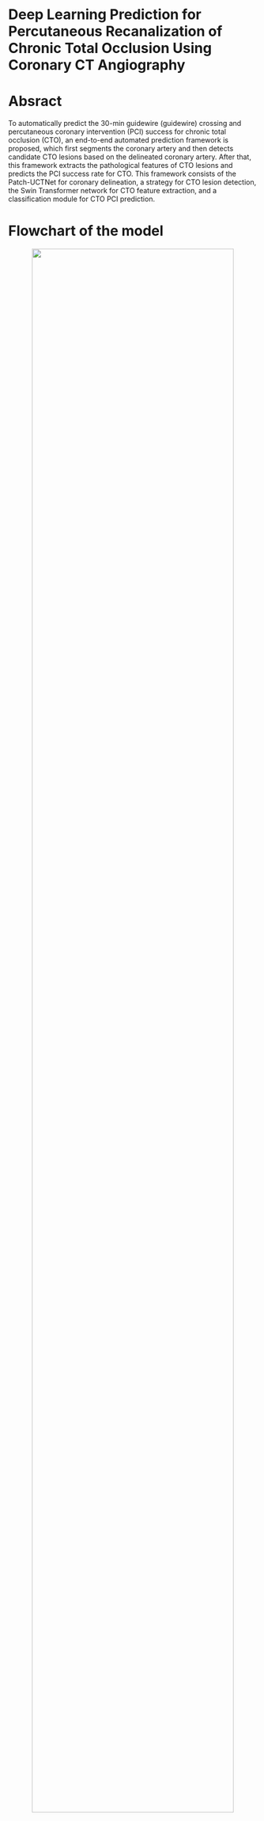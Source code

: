 # Deep Learning Prediction for Percutaneous Recanalization of Chronic Total Occlusion Using Coronary CT Angiography

# Absract
To automatically predict the 30-min guidewire (guidewire) crossing and percutaneous coronary intervention (PCI) success for chronic total occlusion (CTO), an end-to-end automated prediction framework is proposed, which first segments the coronary artery and then detects candidate CTO lesions based on the delineated coronary artery. After that, this framework extracts the pathological features of CTO lesions and predicts the PCI success rate for CTO. This framework consists of the Patch-UCTNet for coronary delineation, a strategy for CTO lesion detection, the Swin Transformer network for CTO feature extraction, and a classification module for CTO PCI prediction.

# Flowchart of the model
<div align="center">    
<img src="[https://user-images.githubusercontent.com/64700979/194312703-2a28018f-a050-4413-8917-98e181258954.png](https://github-production-user-asset-6210df.s3.amazonaws.com/143240318/263461681-5574e1a0-ce98-4b2f-990b-c01460691334.png)" height="90%" width="90%" />
  https://github.com/FSciencer/CTO-model/assets/143240318/5574e1a0-ce98-4b2f-990b-c01460691334

</div>

# Requirements
```python=3.7.1 torch=1.7.0```
